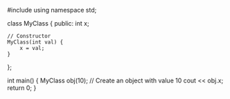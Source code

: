 #include <iostream>
using namespace std;

class MyClass {
public:
    int x;

    // Constructor
    MyClass(int val) {
        x = val;
    }
};

int main() {
    MyClass obj(10);  // Create an object with value 10
    cout << obj.x;
    return 0;
}
